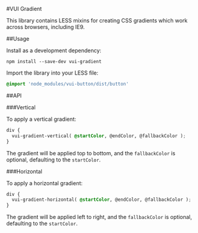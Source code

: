 #VUI Gradient

This library contains LESS mixins for creating CSS gradients which work
across browsers, including IE9.

##Usage

Install as a development dependency:

```shell
npm install --save-dev vui-gradient
```

Import the library into your LESS file:

```css
@import 'node_modules/vui-button/dist/button'
```

##API

###Vertical

To apply a vertical gradient:

```css
div {
  vui-gradient-vertical( @startColor, @endColor, @fallbackColor );
}
```

The gradient will be applied top to bottom, and the `fallbackColor` is optional,
defaulting to the `startColor`.

###Horizontal

To apply a horizontal gradient:

```css
div {
  vui-gradient-horizontal( @startColor, @endColor, @fallbackColor );
}
```

The gradient will be applied left to right, and the `fallbackColor` is optional,
defaulting to the `startColor`.